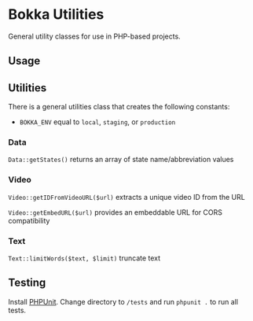 # Bokka Utilities

General utility classes for use in PHP-based projects.

## Usage

## Utilities

There is a general utilities class that creates the following constants:

* `BOKKA_ENV` equal to `local`, `staging`, or `production`

### Data

`Data::getStates()` returns an array of state name/abbreviation values

### Video

`Video::getIDFromVideoURL($url)` extracts a unique video ID from the URL

`Video::getEmbedURL($url)` provides an embeddable URL for CORS compatibility

### Text

`Text::limitWords($text, $limit)` truncate text

## Testing

Install [PHPUnit](https://phpunit.de/getting-started.html). Change directory to `/tests` and run `phpunit .` to run all tests.
